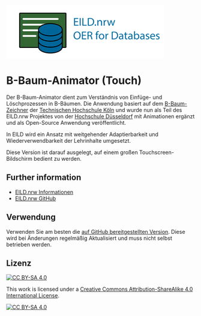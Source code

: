 ![EILD-Logo](logos/EILD-Logo.png)

# B-Baum-Animator (Touch)

Der B-Baum-Animator dient zum Verständnis von Einfüge- und Löschprozessen in B-Bäumen. Die Anwendung basiert auf dem [B-Baum-Zeichner](https://github.com/EILD-nrw/b-tree) der [Technischen Hochschule Köln](https://www.th-koeln.de/) und wurde nun als Teil des EILD.nrw Projektes von der [Hochschule Düsseldorf](https://www.hs-duesseldorf.de/) mit Animationen ergänzt und als Open-Source Anwendung veröffentlicht.

In EILD wird ein Ansatz mit weitgehender Adaptierbarkeit und Wiederverwendbarkeit der Lehrinhalte umgesetzt.

Diese Version ist darauf ausgelegt, auf einem großen Touchscreen-Bildschirm bedient zu werden.
## Further information
- [EILD.nrw Informationen](https://medien.hs-duesseldorf.de/personen/rakow/Seiten/09062020_EILD.aspx?RootFolder=%2Fpersonen%2Frakow%2FPublishingImages%2FMeldungen&FolderCTID=0x0120004A9137CD4CD45345B9F581109987E838&View=%7BC6A3F1CE-FF3B-4025-A149-D6A910C2E30B%7D#:~:text=NRW%20zur%20Erstellung%20von%20offenen,schafft%20sich%20ihre%20Werkzeuge%20selbst.)
- [EILD.nrw GitHub](https://github.com/EILD-nrw)

## Verwendung

Verwenden Sie am besten die [auf GitHub bereitgestellten Version](https://eild-nrw.github.io/btree-animate/). Diese wird bei Änderungen regelmäßig Aktualisiert und muss nicht selbst betrieben werden.

## Lizenz
[![CC BY-SA 4.0][cc-by-sa-shield]][cc-by-sa]

This work is licensed under a
[Creative Commons Attribution-ShareAlike 4.0 International License][cc-by-sa].

[![CC BY-SA 4.0][cc-by-sa-image]][cc-by-sa]

[cc-by-sa]: http://creativecommons.org/licenses/by-sa/4.0/
[cc-by-sa-image]: https://licensebuttons.net/l/by-sa/4.0/88x31.png
[cc-by-sa-shield]: https://img.shields.io/badge/License-CC%20BY--SA%204.0-lightgrey.svg